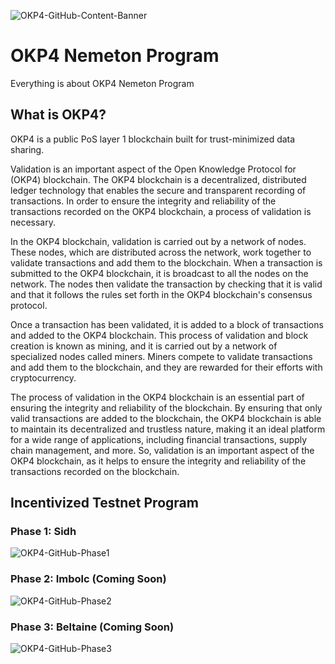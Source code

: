 ![OKP4-GitHub-Content-Banner](https://user-images.githubusercontent.com/102043225/210115257-b950ffb7-590c-44c6-9a9a-e2b12a5062a9.jpg)

# OKP4 Nemeton Program
Everything is about OKP4 Nemeton Program

## What is OKP4?
OKP4 is a public PoS layer 1 blockchain built for trust-minimized data sharing.

Validation is an important aspect of the Open Knowledge Protocol for (OKP4) blockchain. The OKP4 blockchain is a decentralized, distributed ledger technology that enables the secure and transparent recording of transactions. In order to ensure the integrity and reliability of the transactions recorded on the OKP4 blockchain, a process of validation is necessary.

In the OKP4 blockchain, validation is carried out by a network of nodes. These nodes, which are distributed across the network, work together to validate transactions and add them to the blockchain. When a transaction is submitted to the OKP4 blockchain, it is broadcast to all the nodes on the network. The nodes then validate the transaction by checking that it is valid and that it follows the rules set forth in the OKP4 blockchain's consensus protocol.

Once a transaction has been validated, it is added to a block of transactions and added to the OKP4 blockchain. This process of validation and block creation is known as mining, and it is carried out by a network of specialized nodes called miners. Miners compete to validate transactions and add them to the blockchain, and they are rewarded for their efforts with cryptocurrency.

The process of validation in the OKP4 blockchain is an essential part of ensuring the integrity and reliability of the blockchain. By ensuring that only valid transactions are added to the blockchain, the OKP4 blockchain is able to maintain its decentralized and trustless nature, making it an ideal platform for a wide range of applications, including financial transactions, supply chain management, and more. So, validation is an important aspect of the OKP4 blockchain, as it helps to ensure the integrity and reliability of the transactions recorded on the blockchain.


## Incentivized Testnet Program

### Phase 1: Sidh
![OKP4-GitHub-Phase1](https://user-images.githubusercontent.com/102043225/210132728-143a26da-ee1d-45bf-8601-5236095823c4.jpg)

### Phase 2: Imbolc (Coming Soon)
![OKP4-GitHub-Phase2](https://user-images.githubusercontent.com/102043225/210132694-42bb5015-92a6-4597-8947-020a1c92b359.jpg)

### Phase 3: Beltaine (Coming Soon)
![OKP4-GitHub-Phase3](https://user-images.githubusercontent.com/102043225/210132699-fbe76a29-07f1-4350-bc53-16f451e2a3fe.jpg)
